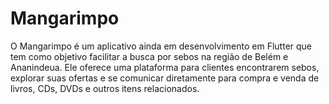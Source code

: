 # Mangarimpo

O Mangarimpo é um aplicativo ainda em desenvolvimento em Flutter que tem como objetivo facilitar a busca por sebos na região de Belém e Ananindeua. Ele oferece uma plataforma para clientes encontrarem sebos, explorar suas ofertas e se comunicar diretamente para compra e venda de livros, CDs, DVDs e outros itens relacionados.

<!-- ## Funcionalidades

- Lista de Sebos: Explore uma lista completa de sebos disponíveis na região, com informações detalhadas sobre cada um.

- Pesquisa Avançada: Pesquise sebos por nome, localização ou categoria de produtos.

- Detalhes do Sebo: Veja informações sobre horários de funcionamento, endereço, contato e tipos de produtos oferecidos por cada sebo.

- Comunicação Direta: Entre em contato diretamente com os sebos por meio do chat do próprio app.

- Anúncios de Produtos: Sebos podem listar produtos específicos que estão disponíveis para compra, venda ou troca.


